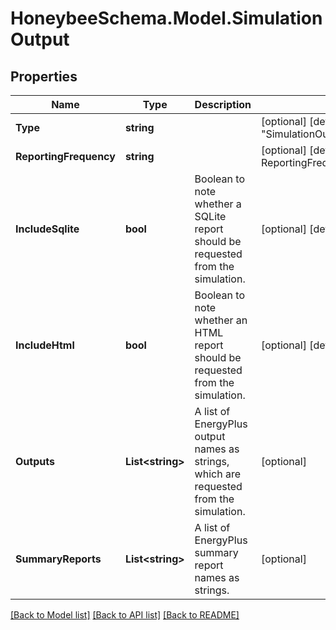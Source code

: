 
# HoneybeeSchema.Model.SimulationOutput

## Properties

Name | Type | Description | Notes
------------ | ------------- | ------------- | -------------
**Type** | **string** |  | [optional] [default to "SimulationOutput"]
**ReportingFrequency** | **string** |  | [optional] [default to ReportingFrequencyEnum.Hourly]
**IncludeSqlite** | **bool** | Boolean to note whether a SQLite report should be requested from the simulation. | [optional] [default to true]
**IncludeHtml** | **bool** | Boolean to note whether an HTML report should be requested from the simulation. | [optional] [default to false]
**Outputs** | **List&lt;string&gt;** | A list of EnergyPlus output names as strings, which are requested from the simulation. | [optional] 
**SummaryReports** | **List&lt;string&gt;** | A list of EnergyPlus summary report names as strings. | [optional] 

[[Back to Model list]](../README.md#documentation-for-models)
[[Back to API list]](../README.md#documentation-for-api-endpoints)
[[Back to README]](../README.md)

